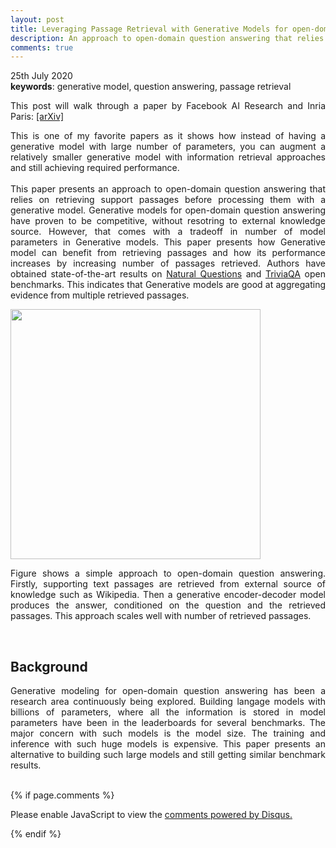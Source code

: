 ```yaml
---
layout: post
title: Leveraging Passage Retrieval with Generative Models for open-domain Question Answering
description: An approach to open-domain question answering that relies on retrieving support passages before processing them with a generative model.
comments: true
---
```

<!-- Mathjax Support -->
<script type="text/javascript" async
  src="https://cdn.mathjax.org/mathjax/latest/MathJax.js?config=TeX-MML-AM_CHTML">
</script>
25th July 2020<br/>
<b>keywords</b>: generative model, question answering, passage retrieval<br />

<p align="justify">
    This post will walk through a paper by Facebook AI Research and Inria Paris: <a href="https://arxiv.org/abs/2007.01282"> [arXiv]
</a>
</p>
<p align="justify">
    This is one of my favorite papers as it shows how instead of having a generative model with large number of parameters, you can augment a relatively smaller generative model with information retrieval approaches and still achieving required performance.
    <br/><br/>
    This paper presents an approach to open-domain question answering that relies on retrieving support passages before processing them with a generative model. Generative models for open-domain question answering have proven to be competitive, without resotring to external knowledge source. However, that comes with a tradeoff in number of model parameters in Generative models. This paper presents how Generative model can benefit from retrieving passages and how its performance increases by increasing number of passages retrieved. Authors have obtained state-of-the-art results on <a href="https://ai.google.com/research/NaturalQuestions/">Natural Questions</a> and <a href="https://nlp.cs.washington.edu/triviaqa/">TriviaQA</a> open benchmarks. This indicates that Generative models are good at aggregating evidence from multiple retrieved passages.
	<br/>
</p>

<img width="400px" src="{{ site.baseurl }}/assets/img/blog/passage_retrieval_generative_models.png"/><br/>
<p align="justify">
Figure shows a simple approach to open-domain question answering. Firstly, supporting text passages are retrieved from external source of knowledge such as Wikipedia. Then a generative encoder-decoder model produces the answer, conditioned on the question and the retrieved passages. This approach scales well with number of retrieved passages.
</p>
<br/>
<h2>
    Background
</h2>
<p align="justify">
Generative modeling for open-domain question answering has been a research area continuously being explored. Building langage models with billions of parameters, where all the information is stored in model parameters have been in the leaderboards for several benchmarks. The major concern with such models is the model size. The training and inference with such huge models is expensive. This paper presents an alternative to building such large models and still getting similar benchmark results.
</p>
<p>
</p>
<br/>
{% if page.comments %}
<div id="disqus_thread"></div>

<script>

/**
*  RECOMMENDED CONFIGURATION VARIABLES: EDIT AND UNCOMMENT THE SECTION BELOW TO INSERT DYNAMIC VALUES FROM YOUR PLATFORM OR CMS.
*  LEARN WHY DEFINING THESE VARIABLES IS IMPORTANT: https://disqus.com/admin/universalcode/#configuration-variables*/
/*
var disqus_config = function () {
this.page.url = PAGE_URL;  // Replace PAGE_URL with your page's canonical URL variable
this.page.identifier = PAGE_IDENTIFIER; // Replace PAGE_IDENTIFIER with your page's unique identifier variable
};
*/
(function() { // DON'T EDIT BELOW THIS LINE
var d = document, s = d.createElement('script');
s.src = 'https://kartikblog.disqus.com/embed.js';
s.setAttribute('data-timestamp', +new Date());
(d.head || d.body).appendChild(s);
})();
</script>
<noscript>Please enable JavaScript to view the <a href="https://disqus.com/?ref_noscript">comments powered by Disqus.</a></noscript>

{% endif %}